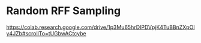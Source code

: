 # Random RFF Sampling
https://colab.research.google.com/drive/1p3Mu65hrDIPDVpjK4TuBBnZXpOly4JZb#scrollTo=tUGbwACtcybe
